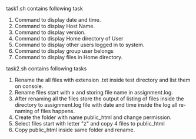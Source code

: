 task1.sh contains following task

1. Command to display date and time.
2. Command to display Host Name.
3. Command to display version.
4. Command to display Home directory of User
5. Command to display other users logged in to system.
6. Command to display group user belongs
7. Command to display files in Home directory.

task2.sh contains following tasks

1. Rename the all files with extension .txt inside test directory and list them on console.
2. Rename  files start with x and storing file name in assignment.log. 
3. After renaming all the files store the output of listing of files inside the directory to assignment.log file with date and time  inside the log all re-naming of files happens.
4. Create the folder with name public_html and change permission.
5. Select files start with letter "z" and copy 4 files to public_html
6. Copy public_html inside same folder and rename.
